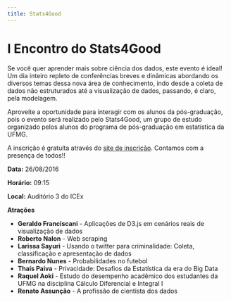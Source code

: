 ```yaml
---
title: Stats4Good
---
```


# I Encontro do Stats4Good

Se você quer aprender mais sobre ciência dos dados, este evento é ideal! Um dia inteiro repleto de conferências breves e dinâmicas abordando os diversos temas dessa nova área de conhecimento, indo desde a coleta de dados não estruturados até a visualização de dados, passando, é claro, pela modelagem.

Aproveite a oportunidade para interagir com os alunos da pós-graduação, pois o evento será realizado pelo Stats4Good, um grupo de estudo organizado pelos alunos do programa de pós-graduação em estatística da UFMG. 

A inscrição é gratuíta através do [site de inscrição](https://encontros4g.eventbrite.com.br). Contamos com a presença de todos!!

**Data:** 26/08/2016

**Horário:** 09:15

**Local:** Auditório 3 do ICEx

**Atrações**

* **Geraldo Franciscani** - Aplicações de D3.js em cenários reais de visualização de dados
* **Roberto Nalon** - Web scraping
* **Larissa Sayuri** - Usando o twitter para criminalidade: Coleta, classificação e apresentação de dados
* **Bernardo Nunes** - Probabilidades no futebol
* **Thaís Paiva** - Privacidade: Desafios da Estatística da era do Big Data
* **Raquel Aoki** - Estudo do desempenho acadêmico dos estudantes da UFMG na disciplina Cálculo Diferencial e Integral I
* **Renato Assunção** - A profissão de cientista dos dados

